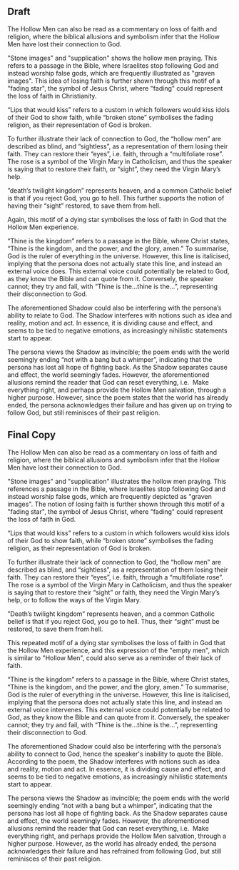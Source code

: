 
## Draft
The Hollow Men can also be read as a commentary on loss of faith and religion, where the biblical allusions and symbolism infer that the Hollow Men have lost their connection to God.

"Stone images" and "supplication" shows the hollow men praying. This refers to a passage in the Bible, where Israelites stop following God and instead worship false gods, which are frequently illustrated as "graven images". This idea of losing faith is further shown through this motif of a "fading star", the symbol of Jesus Christ, where "fading" could represent the loss of faith in Christianity.

“Lips that would kiss” refers to a custom in which followers would kiss idols of their God to show faith, while “broken stone” symbolises the fading religion, as their representation of God is broken.

To further illustrate their lack of connection to God, the “hollow men” are described as blind, and “sightless”, as a representation of them losing their faith. They can restore their “eyes”, i.e. faith, through a “multifoliate rose”. The rose is a symbol of the Virgin Mary in Catholicism, and thus the speaker is saying that to restore their faith, or “sight”, they need the Virgin Mary’s help.

”death’s twilight kingdom” represents heaven, and a common Catholic belief is that if you reject God, you go to hell. This further supports the notion of having their “sight” restored, to save them from hell.

Again, this motif of a dying star symbolises the loss of faith in God that the Hollow Men experience. 

“Thine is the kingdom” refers to a passage in the Bible, where Christ states, “Thine is the kingdom, and the power, and the glory, amen.” To summarise, God is the ruler of everything in the universe. However, this line is italicised, implying that the persona does not actually state this line, and instead an external voice does. This external voice could potentially be related to God, as they know the Bible and can quote from it. Conversely, the speaker cannot; they try and fail, with “Thine is the…thine is the…”, representing their disconnection to God.

The aforementioned Shadow could also be interfering with the persona’s ability to relate to God. The Shadow interferes with notions such as idea and reality, motion and act. In essence, it is dividing cause and effect, and seems to be tied to negative emotions, as increasingly nihilistic statements start to appear.

The persona views the Shadow as invincible; the poem ends with the world seemingly ending “not with a bang but a whimper”, indicating that the persona has lost all hope of fighting back. As the Shadow separates cause and effect, the world seemingly fades. However, the aforementioned allusions remind the reader that God can reset everything, i.e.  Make everything right, and perhaps provide the Hollow Men salvation, through a higher purpose. However, since the poem states that the world has already ended, the persona acknowledges their failure and has given up on trying to follow God, but still reminisces of their past religion.

## Final Copy

The Hollow Men can also be read as a commentary on loss of faith and religion, where the biblical allusions and symbolism infer that the Hollow Men have lost their connection to God.

"Stone images" and "supplication" illustrates the hollow men praying. This references a passage in the Bible, where Israelites stop following God and instead worship false gods, which are frequently depicted as "graven images". The notion of losing faith is further shown through this motif of a "fading star", the symbol of Jesus Christ, where "fading" could represent the loss of faith in God.

“Lips that would kiss” refers to a custom in which followers would kiss idols of their God to show faith, while “broken stone” symbolises the fading religion, as their representation of God is broken.

To further illustrate their lack of connection to God, the “hollow men” are described as blind, and “sightless”, as a representation of them losing their faith. They can restore their “eyes”, i.e. faith, through a “multifoliate rose”. The rose is a symbol of the Virgin Mary in Catholicism, and thus the speaker is saying that to restore their “sight” or faith, they need the Virgin Mary’s help, or to follow the ways of the Virgin Mary.

”Death’s twilight kingdom” represents heaven, and a common Catholic belief is that if you reject God, you go to hell. Thus, their “sight” must be restored, to save them from hell.

This repeated motif of a dying star symbolises the loss of faith in God that the Hollow Men experience, and this expression of the "empty men", which is similar to "Hollow Men", could also serve as a reminder of their lack of faith.

“Thine is the kingdom” refers to a passage in the Bible, where Christ states, “Thine is the kingdom, and the power, and the glory, amen.” To summarise, God is the ruler of everything in the universe. However, this line is italicised, implying that the persona does not actually state this line, and instead an external voice intervenes. This external voice could potentially be related to God, as they know the Bible and can quote from it. Conversely, the speaker cannot; they try and fail, with “Thine is the…thine is the…”, representing their disconnection to God.

The aforementioned Shadow could also be interfering with the persona’s ability to connect to God, hence the speaker's inability to quote the Bible. According to the poem, the Shadow interferes with notions such as idea and reality, motion and act. In essence, it is dividing cause and effect, and seems to be tied to negative emotions, as increasingly nihilistic statements start to appear.

The persona views the Shadow as invincible; the poem ends with the world seemingly ending “not with a bang but a whimper”, indicating that the persona has lost all hope of fighting back. As the Shadow separates cause and effect, the world seemingly fades. However, the aforementioned allusions remind the reader that God can reset everything, i.e.  Make everything right, and perhaps provide the Hollow Men salvation, through a higher purpose. However, as the world has already ended, the persona acknowledges their failure and has refrained from following God, but still reminisces of their past religion.